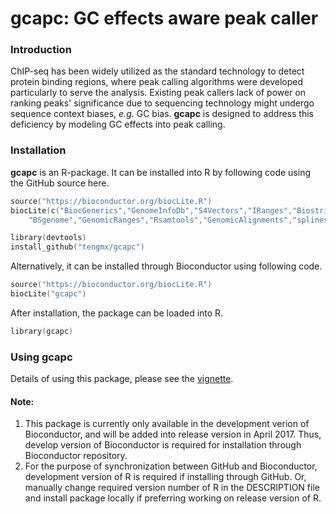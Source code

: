 # gcapc: GC effects aware peak caller

### Introduction
ChIP-seq has been widely utilized as the standard technology to detect 
protein binding regions, where peak calling algorithms were developed 
particularly to serve the analysis. Existing peak callers lack of power 
on ranking peaks' significance due to sequencing technology might undergo
sequence context biases, *e.g.* GC bias. **gcapc** is designed to address 
this deficiency by modeling GC effects into peak calling.

### Installation

**gcapc** is an R-package. It can be installed into R by following code
using the GitHub source here.
```s
source("https://bioconductor.org/biocLite.R")
biocLite(c("BiocGenerics","GenomeInfoDb","S4Vectors","IRanges","Biostrings",
	"BSgenome","GenomicRanges","Rsamtools","GenomicAlignments","splines"))

library(devtools)
install_github("tengmx/gcapc")
```

Alternatively, it can be installed through Bioconductor using following code.
```s
source("https://bioconductor.org/biocLite.R")
biocLite("gcapc")
```

After installation, the package can be loaded into R.

```s
library(gcapc)
```

### Using gcapc

Details of using this package, please see the 
[vignette](https://github.com/tengmx/gcapc/blob/master/vignettes/gcapc.Rmd).

#### Note:

1. This package is currently only available in the development verion of
Bioconductor, and will be added into release version in April 2017. Thus,
develop version of Bioconductor is required for installation through
Bioconductor repository. 
2. For the purpose of synchronization between GitHub
and Bioconductor, development version of R is required if installing through
GitHub. Or, manually change required version number of R in the DESCRIPTION
file and install package locally if preferring working on release version of
R.